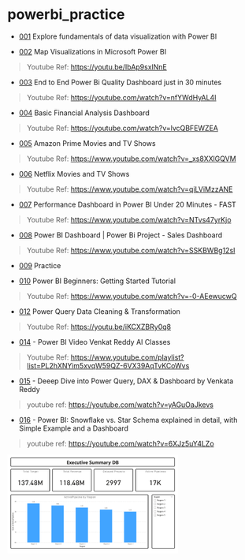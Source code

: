 # powerbi_practice

- [001](/001/info.md) Explore fundamentals of data visualization with Power BI

- [002](/002/info.md) Map Visualizations in Microsoft Power BI

> Youtube Ref: https://youtu.be/IbAp9sxlNnE

- [003](/003/info.md) End to End Power Bi Quality Dashboard just in 30 minutes

> Youtube Ref: https://youtube.com/watch?v=nfYWdHyAL4I

- [004](/004/info.md) Basic Financial Analysis Dashboard

> Youtube Ref: https://youtube.com/watch?v=lvcQBFEWZEA

- [005](/005/info.md) Amazon Prime Movies and TV Shows

> Youtube Ref: https://www.youtube.com/watch?v=_xs8XXlGQVM

- [006](/006/info.md) Netflix Movies and TV Shows

> Youtube Ref: https://www.youtube.com/watch?v=qiLViMzzANE

- [007](/007/info.md) Performance Dashboard in Power BI Under 20 Minutes - FAST

> Youtube Ref: https://www.youtube.com/watch?v=NTvs47yrKjo

- [008](/008/info.md) Power BI Dashboard | Power Bi Project - Sales Dashboard

> Youtube Ref: https://www.youtube.com/watch?v=SSKBWBg12sI

- [009](/009/info.md) Practice

- [010](/010/info.md) Power BI Beginners: Getting Started Tutorial

> Youtube Ref: https://www.youtube.com/watch?v=-0-AEewucwQ

- [012](/012/info.md) Power Query Data Cleaning & Transformation

> Youtube Ref: https://youtu.be/iKCXZBRy0q8

- [014](/014/info.md) - Power BI Video Venkat Reddy AI Classes

> Youtube Ref: https://www.youtube.com/playlist?list=PL2hXNYim5xvqW59QZ-6VX39AqTvKCoWvs

- [015](/015/info.md) - Deeep Dive into Power Query, DAX & Dashboard by Venkata Reddy

> youtube ref: https://youtube.com/watch?v=yAGuOaJkevs

- [016](/016/info.md) - Power BI: Snowflake vs. Star Schema explained in detail, with Simple Example and a Dashboard

> youtube ref: https://youtube.com/watch?v=6XJz5uY4LZo

<img src="https://github.com/rishabdesai/powerbi_practice/blob/main/017/017.png?raw=true" height="200"/>


  
